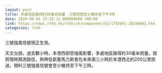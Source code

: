 ```yaml
---
layout: post
title: 多處地區錄得約30毫米雨量　三號信號至少維持至下午3時
date: 2024-06-01 12:32:11.000000000 +08:00
link: https://news.rthk.hk/rthk/ch/component/k2/1755691-20240601.htm
categories: rthk
---
```


三號強風信號現正生效。

天文台說，過去數小時，本港西部受強風影響，多處地區錄得約30毫米雨量。按照現時預測路徑，熱帶低氣壓馬力斯會在未來兩三小時於本港西北約200公里掠過，預料三號強風信號會至少維持至下午三時。
